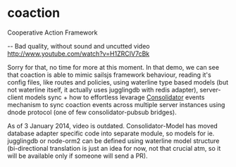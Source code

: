 coaction
========

Cooperative Action Framework

--
Bad quality, without sound and uncutted video http://www.youtube.com/watch?v=H1ZRCIV7cBk

Sorry for that, no time for more at this moment. In that demo, we can see that coaction is able to mimic sailsjs framework behaviour, reading it's config files, like routes and policies, using waterline type based models (but not waterline itself, it actually uses jugglingdb with redis adapter), server-client models sync + how to effortless levarage [Consolidator](https://github.com/consolidator) events mechanism to sync coaction events across multiple server instances using dnode protocol (one of few consolidator-pubsub bridges).

As of 3 January 2014, video is outdated. Consolidator-Model has moved database adapter specific code into separate module, so models for ie. jugglingdb or node-orm2 can be defined using waterline model structure (bi-directional translation is just an idea for now, not that crucial atm, so it will be available only if someone will send a PR).
